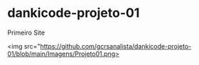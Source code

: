# dankicode-projeto-01
Primeiro Site

<img src="https://github.com/gcrsanalista/dankicode-projeto-01/blob/main/Imagens/Projeto01.png>

